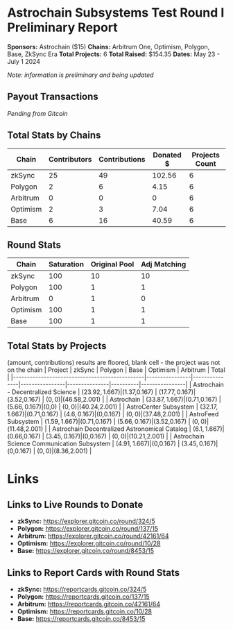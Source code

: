 # Astrochain Subsystems Test Round I Preliminary Report
**Sponsors:** Astrochain ($15)
**Chains:** Arbitrum One, Optimism, Polygon, Base, ZkSync Era
**Total Projects:** 6
**Total Raised:** $154.35
**Dates:** May 23 - July 1 2024

*Note: information is preliminary and being updated*

## Payout Transactions
*Pending from Gitcoin*

## Total Stats by Chains
| Chain    | Contributors | Contributions | Donated $ | Projects Count |
|----------|--------------|---------------|-----------|----------------|
| zkSync   | 25           | 49            | 102.56    | 6              |
| Polygon  | 2            | 6             | 4.15      | 6              |
| Arbitrum | 0            | 0             | 0         | 6              |
| Optimism | 2            | 3             | 7.04      | 6              |
| Base     | 6            | 16            | 40.59     | 6              |

## Round Stats
| Chain    | Saturation | Original Pool | Adj Matching |
|----------|------------|---------------|--------------|
| zkSync   | 100        | 10            | 10           |
| Polygon  | 100        | 1             | 1            |
| Arbitrum | 0          | 1             | 0            |
| Optimism | 100        | 1             | 1            |
| Base     | 100        | 1             | 1            |

## Total Stats by Projects
(amount, contributions) results are floored, blank cell - the project was not on the chain
| Project                                       | zkSync         | Polygon       | Base           | Optimism      | Arbitrum | Total          |
|-----------------------------------------------|----------------|---------------|----------------|---------------|----------|----------------|
| Astrochain - Decentralized Science            | ($23.92,1.667) | ($1.37,0.167) | ($17.77,0.167) | ($3.52,0.167) | ($0,0)   | ($46.58,2.001) |
| Astrochain                                    | ($33.87,1.667) | ($0.71,0.167) | ($5.66,0.167)  | ($0,0)        | ($0,0)   | ($40.24,2.001) |
| AstroCenter Subsystem                         | ($32.17,1.667) | ($0.71,0.167) | ($4.6,0.167)   | ($0,0.167)    | ($0,0)   | ($37.48,2.001) |
| AstroFeed Subsystem                           | ($1.59,1.667)  | ($0.71,0.167) | ($5.66,0.167)  | ($3.52,0.167) | ($0,0)   | ($11.48,2.001) |
| Astrochain Decentralized Astronomical Catalog | ($6.1,1.667)   | ($0.66,0.167) | ($3.45,0.167)  | ($0,0.167)    | ($0,0)   | ($10.21,2.001) |
| Astrochain Science Communication Subsystem    | ($4.91,1.667)  | ($0,0.167)    | ($3.45,0.167)  | ($0,0.167)    | ($0,0)   | ($8.36,2.001)  |

# Links
## Links to Live Rounds to Donate
* **zkSync:** https://explorer.gitcoin.co/round/324/5
* **Polygon:** https://explorer.gitcoin.co/round/137/15
* **Arbitrum:** https://explorer.gitcoin.co/round/42161/64
* **Optimism:** https://explorer.gitcoin.co/round/10/28
* **Base:** https://explorer.gitcoin.co/round/8453/15

## Links to Report Cards with Round Stats
* **zkSync:** https://reportcards.gitcoin.co/324/5
* **Polygon:** https://reportcards.gitcoin.co/137/15
* **Arbitrum:** https://reportcards.gitcoin.co/42161/64
* **Optimism:** https://reportcards.gitcoin.co/10/28
* **Base:** https://reportcards.gitcoin.co/8453/15
